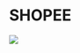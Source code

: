 # SHOPEE
<img src="https://images.squarespace-cdn.com/content/v1/58d20c79725e25b221549193/1608020490393-RBHFYWZAECA6UCJMX7FK/Integrate+CI+CD.gif?format=1000w" />
